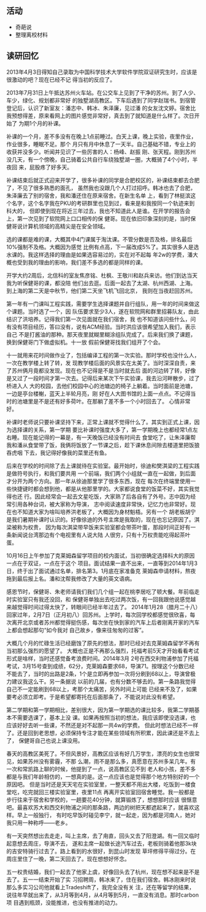 ## 活动

- 奇葩说
- 整理离校材料

## 读研回忆

2013年4月3日得知自己录取为中国科学技术大学软件学院双证研究生时，应该是很激动的吧？现在已经不记
得当初的反应了。

2013年7月31日上午抵达苏州火车站。在公交车上见到了干净的苏州。到了人少、车少，绿化、规划都非常好
的独墅湖高教区。下车后遇到了同学赵瑞书。到宿管登记后，认识了新室友：潘志中、韩冰、朱泽廉，见过潘
的女友沈文婷。宿舍比我预想得差，原来看网上的图片感觉非常好，真去到了就知道是什么样了。次日开始了
为期1个月的补课。

补课的一个月，差不多没有在晚上1点前睡过。白天上课，晚上实验，夜里作业，作业很多，睡眠不足。那个
月只有月中休息了一天半。自己基础不错，专业上的收获并没多少。听闻并见识了一些厉害的人：杨峰、赵振
刚、张天程。刚到苏州没几天，有一个傍晚，自己骑着公共自行车绕独墅湖一圈，大概骑了4个小时，半夜回
来，屁股疼了好多天。

补课结束后就正式迎来开学了，很多补课的同学是合肥校区的，补课结束都去合肥了，不见了很多熟悉的面孔，
虽然我也没跟几个人打过招呼。韩冰也去了合肥，朱泽廉去了别的宿舍，我和潘还住在原来宿舍。在新生名单
上，看到了林挺滨这个名字，这个名字我在PKU的考研群里也见到过，看来是和我按同一个轨迹来到科大的，
但即使到现在将近三年过去，我也不知道此人是谁。在开学的报告会上，第一次见到了软院网上口口相传的保
健哥。现在依旧印象深刻的是，当时保健哥说计算机领域的高精尖是在安全领域。

选的课都是难的课，大概其中4门课属于淘汰课。不管分数是否及格，排名最后10%强制不及格。大概因为感觉
比例有点高，下一届改成5%了。其实很多人是选水课的。我这样选择的理由是如果选容易过的，实在对不起每
年2w的学费，潘大概也受到我的理由的影响，我们差不多选的都是同样的课。

开学大约2周后，北信科的室友焦彦铭、杜枫、王敬川和赵兵来访。他们到达当天我为听保健哥的课，都没陪
他们出去逛。后面一起去了太湖、杭州西湖、上海。到上海的第二天是中秋节，他们第二天坐飞机飞回北京，
我则在当夜赶回苏州。

第一年有一门课叫工程实践，需要学生选择课题并自行组队，用一年的时间来做这个课题。当时选了一个，因
队伍要求至少3人，遂在软院网和群里招募队友，由此结识了洪培养。记得我们第一次见面就在我们宿舍，我
也不知道该问些什么，问有没有项目经历，答曰没有，说有ACM经验。当时洪应该很希望加入我们，表示自己
不是打酱油的那种。那天夜里就糊里糊涂组队完成了。后来我们换了课题，换到保健哥门下做虚拟机。十一放
假前保健哥找我们组开了个会。

十一就用来花时间做作业了，包括编译工程的第一次实验。那时学校也没什么人，一次在教学楼上转了转，发
现教学楼后面的风景实在太美了。当时深深自责，来了苏州俩月竟都没发现。现在也不记得是不是当时就去后
面的河边转了转，好像是又过了一段时间才第一次去。记得后来某次下午实验课，我去沿河畔散步，过了桥进入人
大的校园，去他们校园中心的池塘边的椅子上躺着。当时面前是池塘，一边是亭台楼榭，蓝天上半轮月亮，刚
好在人大图书馆的上面一点点。不记得当时的池塘里是不是还有好多荷叶。在那躺了差不多一个小时回去了。
心情非常好。

补课时老师说只要补课坚持下来，正常上课就不觉得什么了。其实到正式上课，因为选择课的关系，第一学期
要比补课时强度大多了，第一学期晚上也都经常1点左右睡。现在能记得的一幕是，有一天晚饭已经没有时间去
食堂吃了，让朱泽廉帮我和潘从食堂带了饭，我俩将饭放了一节课之后，趁下课休息间隙去楼道里把饭狼吞虎咽
下去，我记得好像我的菜里还有鱼。

后来在学校的时间除了去上课就待在实验室。最开始时，徐迪和樊淇梁的工程实践是做符号执行，和我们要共用
一个前端，我们两个小组就一直在一起做，到后面才分开为两个方向。那一年从徐迪那里学了很多东西，现在
每次在终端里使用一些快捷键时都会想到他，都是从他那里学的。大家都说食堂的饭菜不好，其实我觉得也还
行。因此经常会一起去文星吃饭，大家熟了后各自有了外号。志中因为经常引用各种台词，被大家称为导演，
志中阅读速度非常快，记忆力也非常好。现在也不知道大家为啥叫培养洪老板了，大概因为身材魁梧。另有一个
胡老板胡宁是我们暑期补课时认识的。好像徐迪的外号主席是我取的，现在也忘记原因了。淇梁被称为权贵，
因为每次淇梁带早饭来实验室都会带茶叶蛋，那段时间正好有一条新闻说台湾那边有个电视里有人说大陆
人很穷，只有十万权贵能吃得起茶叶蛋。

10月16日上午参加了克莱姆森留学项目的校内面试，当初很确定选择科大的原因一点在于双证，一点在于这个
项目。面试结果一直不出来，一直等到2014年1月3日，终于出了面试通过名单，排名第3。1月底在家准备克
莱姆森申请材料，熬夜拖到最后报上名。潘和沈帮我修改了大量的英文语病。

感恩节时，保健哥、朱老师请我们我们几个组一起在桃李居吃了顿大餐。年前临走时实验室只有我还没回，和
保健哥单独出去吃过两次饭，有一回我跟他说感觉越来越觉得时间过得太快了，转眼间已经半年过去了。
2014年1月28（腊月二十八）回家过年，2月7日（正月初八）回苏州。上学时，每次回学校都感觉很欣喜，每
次离开北京或者苏州都觉得挺伤感，每次坐在快到家的汽车上后者刚离开家的汽车上都会想起那句“如今我对
自己故乡，像来往匆匆的过客”。

大概几个月的忙碌生活已经磨蚀了原先的想法，那时已经对去克莱姆森留学不再有当初那么强烈的愿望了。
大概也正是不再那么强烈，托福考前5天才开始看看考试形式是啥样，当时还感觉备考浪费时间。2014年3月
2号在西交利物浦参加了托福考试，3月15号查到成绩，62分，克莱姆森要求68，导演71。按理这个分数已经
不能去了，当时的出路是2条，1个是立即再参加一次将分刷到68以上，导演曾极力建议我这么干。另一条据说
以前的几届，也有分数不够去的。第一条路我觉得自己不一定能刷到68以上，考那个太痛苦，另外时间上可能
已经来不及了，如果要考必须立即考。于是希望都寄托在后面那条了，不能说对此没有希望。

第二学期和第一学期相比，差别很大，因为第一学期选的课比较多，我第二学期基本不需要选课了，基本上没
课。如果再按照当初的想法，我应该即使没选课，也应该好好去听一些课，不然还是对不起那一共4w的学费。
但此时想法已经不一样了。还是回到老思想，必须保持专注才能在某些领域有所积累，因此课还是不去上了，
保健哥自己也说上课没用。

春天的高教区美死了。不但风景好，高教区应该有好几万学生，漂亮的女生也很常见，如果苏州没有雾霾，不那
么潮，雨不是那么多，真愿意在苏州多呆几年。有一次和常凯路上聊的时候，他提到了一点，说高教区见不到
老人和小孩，差不多都是与我们年龄相仿的，一想真的是。这一点应该也是觉得那个地方特别好的一个原因吧。
但是当时还是天天宅在实验室里，一整天都不用出大楼，吃饭到一楼食堂吃，吃完就回三楼实验室里，夜里11点
再离开实验室回宿舍睡觉。我一般都是步行往来于宿舍和学校的，一趟要花40分钟，就算锻炼了，想想那时应该
很惬意吧。最喜欢苏大和西交利物浦之间的那条路，两边的树把天都遮起来了，就喜欢这样。早上一般独行，
有时吃早饭时碰见李宁，就一起走，因为都是河南人，她对我只用一种称呼——老乡。

有一天突然想出去走走，叫上主席，去了甪直，回头又去了阳澄湖。有一回又临时起意想去周庄，导演不去，
遂和主席一起做长途汽车过去，老板则骑着他那3k块的吉安特骑行过去了。路上看到的水很好，到昆山时发现
草坪修得平得过分。在周庄里住了一晚，第二天回去了。现在想想好怀念。

五一权贵结婚，我们一起去了他家上虞，好像回头去了杭州，现在想不起来是不是去了。五一一结束开始了实
习招聘周，韩冰来了，住在我们宿舍。韩冰刚来时说那么多实习公司他就看上Tradeshift了，我完全没有关
注，还在等留学的结果，说往年早就出来了，从3月等到4月，从4月等到5月，一直没有消息。那时carbon项
目遇到瓶颈，没能推进，也没有推进的动力。
